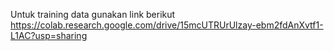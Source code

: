 Untuk training data gunakan link berikut
https://colab.research.google.com/drive/15mcUTRUrUlzay-ebm2fdAnXvtf1-L1AC?usp=sharing
